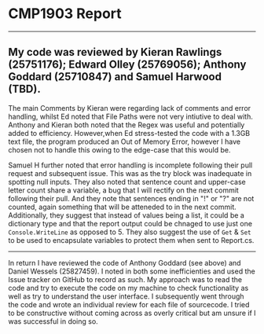 # CMP1903 Report
---
My code was reviewed by Kieran Rawlings (25751176); Edward Olley (25769056); Anthony Goddard (25710847) and Samuel Harwood (TBD). 
---
The main Comments by Kieran were regarding lack of comments and error handling, whilst Ed noted that File Paths were not very intiutive to deal with. Anthony and Kieran both noted that the Regex was useful and potentially added to efficiency. However,when Ed stress-tested the code with a 1.3GB text file, the program produced an Out of Memory Error, however I have chosen not to handle this owing to the edge-case that this would be. 

Samuel H further noted that error handling is incomplete following their pull request and subsequent issue. This was as the try block was inadequate in spotting null inputs. They also noted that sentence count and upper-case letter count share a variable, a bug that I will rectify on the next commit following their pull. And they note that sentences ending in "!" or "?" are not counted, again something that will be atteneded to in the next commit. Additionally, they suggest that instead of values being a list, it could be a dictionary type and that the report output could be chnaged to use just one ``Console.WriteLine`` as opposed to 5. They also suggest the use of ``Get`` & ``Set`` to be used to encapsulate variables to protect them when sent to Report.cs.

---

In return I have reviewed the code of Anthony Goddard (see above) and Daniel Wessels (25827459). I noted in both some inefficienties and used the Issue tracker on GitHub to record as such. My approach was to read the code and try to execute the code on my machine to check functionality as well as try to understand the user interface. I subsequently went through the code and wrote an individual review for each file of sourcecode. I tried to be constructive without coming across as overly critical but am unsure if I was successful in doing so.
